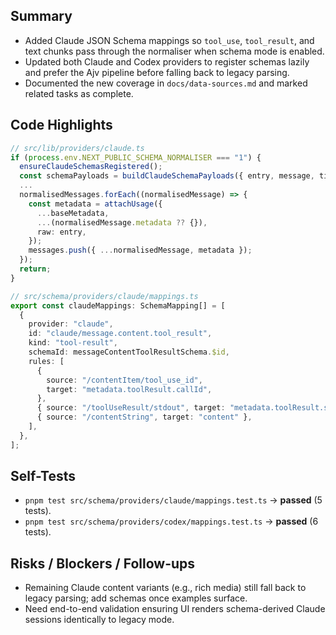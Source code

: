 ## Summary

- Added Claude JSON Schema mappings so `tool_use`, `tool_result`, and text chunks pass through the normaliser when schema mode is enabled.
- Updated both Claude and Codex providers to register schemas lazily and prefer the Ajv pipeline before falling back to legacy parsing.
- Documented the new coverage in `docs/data-sources.md` and marked related tasks as complete.

## Code Highlights

```ts
// src/lib/providers/claude.ts
if (process.env.NEXT_PUBLIC_SCHEMA_NORMALISER === "1") {
  ensureClaudeSchemasRegistered();
  const schemaPayloads = buildClaudeSchemaPayloads({ entry, message, timestamp, baseId, defaultRole });
  ...
  normalisedMessages.forEach((normalisedMessage) => {
    const metadata = attachUsage({
      ...baseMetadata,
      ...(normalisedMessage.metadata ?? {}),
      raw: entry,
    });
    messages.push({ ...normalisedMessage, metadata });
  });
  return;
}
```

```ts
// src/schema/providers/claude/mappings.ts
export const claudeMappings: SchemaMapping[] = [
  {
    provider: "claude",
    id: "claude/message.content.tool_result",
    kind: "tool-result",
    schemaId: messageContentToolResultSchema.$id,
    rules: [
      {
        source: "/contentItem/tool_use_id",
        target: "metadata.toolResult.callId",
      },
      { source: "/toolUseResult/stdout", target: "metadata.toolResult.stdout" },
      { source: "/contentString", target: "content" },
    ],
  },
];
```

## Self-Tests

- `pnpm test src/schema/providers/claude/mappings.test.ts` → **passed** (5 tests).
- `pnpm test src/schema/providers/codex/mappings.test.ts` → **passed** (6 tests).

## Risks / Blockers / Follow-ups

- Remaining Claude content variants (e.g., rich media) still fall back to legacy parsing; add schemas once examples surface.
- Need end-to-end validation ensuring UI renders schema-derived Claude sessions identically to legacy mode.
